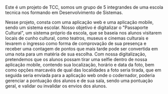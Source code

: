 Este é um projeto de TCC, somos um grupo de 5 integrandes de uma escola tecnica nos formando em
Desenvolvimento de Sistemas.

Nesse projeto, consta com uma aplicação web e uma aplicação mobile, sendo um sistema escolar.
Nosso objetivo é digitalizar o "Passaporte Cultural", um sistema próprio da escola, que se baseia
nos alunos visitarem locais de cunho cultural, como teatros, museus e cinemas culturais e levarem
o ingresso como forma de comprovação de sua presença e receber uma contagem de pontos que mais tarde
pode ser convertida em uma nota para um matéria de sua escolha.
Com nossa digitalização, pretendemos que os alunos possam tirar uma selfie dentro de nossa aplicação
mobile, contendo sua localização, horário e data da foto, bem como opções marcavéis de qual das localidades
a foto seria tirada, que em seguida seria enviada para a aplicação web onde o codernador, poderia gerenciar a
pontuação dos alunos e de sua sala, sendo uma pontuação geral, e validar ou invalidar os envios dos alunos.

